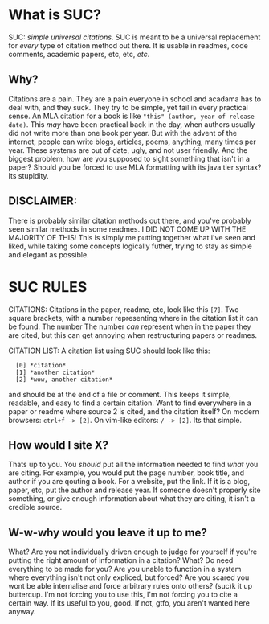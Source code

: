
What is SUC?
============
SUC: *simple universal citations*. SUC is meant to be a universal replacement for
*every* type of citation method out there. It is usable in readmes, code comments,
academic papers, etc, etc, *etc*.

Why?
----
Citations are a pain. They are a pain everyone in school and acadama has to deal with,
and they suck. They try to be simple, yet fail in every practical sense. An MLA citation
for a book is like `"this" (author, year of release date)`. This *may* have been practical
back in the day, when authors usually did not write more than one book per year. But with 
the advent of the internet, people can write blogs, articles, poems, anything, many
times per year. These systems are out of date, ugly, and not user friendly. And the
biggest problem, how are you supposed to sight something that isn't in a paper?
Should you be forced to use MLA formatting with its java tier syntax? Its stupidity.

DISCLAIMER:
-----------
There is probably similar citation methods out there, and you've probably seen
similar methods in some readmes. I DID NOT COME UP WITH THE MAJORITY OF THIS!
This is simply me putting together what i've seen and liked, while taking some
concepts logically futher, trying to stay as simple and elegant as possible.

SUC RULES
=========
CITATIONS: Citations in the paper, readme, etc, look like this `[7]`. Two square brackets,
with a number representing where in the citation list it can be found. The number
The number *can* represent when in the paper they are cited, but this can get
annoying when restructuring papers or readmes.

CITATION LIST: A citation list using SUC should look like this:

```
  [0] *citation*
  [1] *another citation*
  [2] *wow, another citation*
```

and should be at the end of a file or comment. This keeps it simple, readable,
and easy to find a certain citation. Want to find everywhere in a paper or
readme where source 2 is cited, and the citation itself? On modern browsers:
`ctrl+f -> [2]`. On vim-like editors: `/ -> [2]`. Its that simple.

How would I site X?
-------------------
Thats up to you. You *should* put all the information needed to find *what* you are citing.
For example, you would put the page number, book title, and author if you are qouting a book.
For a website, put the link. If it is a blog, paper, etc, put the author and release year.
If someone doesn't properly site something, or give enough information about what they are
citing, it isn't a credible source.

W-w-why would you leave it up to me?
------------------------------------
What? Are you not individually driven enough to judge for yourself if you're putting the right
amount of information in a citation? What? Do need everything to be made for you? Are you unable
to function in a system where everything isn't not only expliced, but forced? Are you scared you
wont be able internalise and force arbitrary rules onto others? (suc)k it up buttercup. I'm not
forcing you to use this, I'm not forcing you to cite a certain way. If its useful to you, good.
If not, gtfo, you aren't wanted here anyway.
